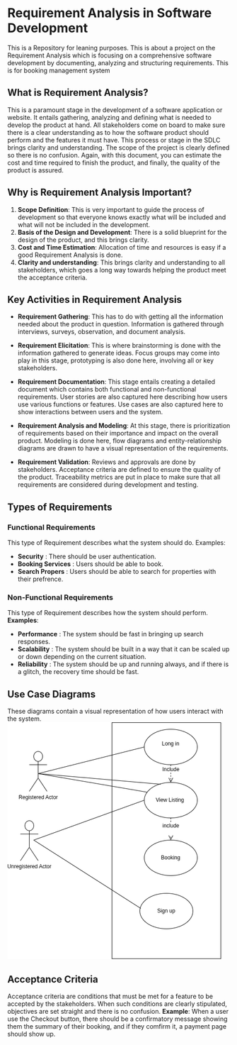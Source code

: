# Requirement Analysis in Software Development

This is a Repository for leaning purposes. This is about a project on the Requirement Analysis which is focusing on a comprehensive software development by documenting, analyzing and structuring requirements. This is for booking management system

## What is Requirement Analysis?
This is a paramount stage in the development of a software application or website. It entails gathering, analyzing and defining what is needed to develop the product at hand. All stakeholders come on board to make sure there is a clear understanding as to how the software product should perform and the features it must have.
This process or stage in the SDLC brings clarity and understanding. The scope of the project is clearly defined so there is no confusion. Again, with this document, you can estimate the cost and time required to finish the product, and finally, the quality of the product is assured.

## Why is Requirement Analysis Important?
1. **Scope Definition**: This is very important to guide the process of development so that everyone knows exactly what will be included and what will not be included in the development.
2. **Basis of the Design and Development**: There is a solid blueprint for the design of the product, and this brings clarity.
3. **Cost and Time Estimation**: Allocation of time and resources is easy if a good Requirement Analysis is done.
4. **Clarity and understanding**: This brings clarity and understanding to all stakeholders, which goes a long way towards helping the product meet the acceptance criteria.

## Key Activities in Requirement Analysis
* **Requirement Gathering**: This has to do with getting all the information needed about the product in question. Information is gathered through interviews, surveys, observation, and document analysis.

* **Requirement Elicitation**: This is where brainstorming is done with the information gathered to generate ideas. Focus groups may come into play in this stage, prototyping is also done here, involving all or key stakeholders.

* **Requirement Documentation**: This stage entails creating a detailed document which contains both functional and non-functional requirements. User stories are also captured here describing how users use various functions or features. Use cases are also captured here to show interactions between users and the system.

* **Requirement Analysis and Modeling**: At this stage, there is prioritization of requirements based on their importance and impact on the overall product. Modeling is done here, flow diagrams and entity-relationship diagrams are drawn to have a visual representation of the requirements.

* **Requirement Validation**: Reviews and approvals are done by stakeholders. Acceptance criteria are defined to ensure the quality of the product. Traceability metrics are put in place to make sure that all requirements are considered during development and testing.

## Types of Requirements
### Functional Requirements
This type of Requirement describes what the system should do.
Examples:
* **Security**          : There should be user authentication.
* **Booking Services**  : Users should be able to book. 
* **Search Propers**    : Users should be able to search for properties with their prefrence.
### Non-Functional Requirements 
This type of Requirement describes how the system should perform. 
**Examples**:
* **Performance**       : The system should be fast in bringing up search responses.
* **Scalability**       : The system should be built in a way that it can be scaled up or down  depending on the current situation.
* **Reliability**       : The system should be up and running always, and if there is a glitch, the recovery time should be fast.   

## Use Case Diagrams
These diagrams contain a visual representation of how users interact with the system.
![Use Case Diagram](alx-booking-uc.png)
## Acceptance Criteria
Acceptance criteria are conditions that must be met for a feature to be accepted by the stakeholders. When such conditions are clearly stipulated, objectives are set straight and there is no confusion. 
**Example**: When a user use the Checkout button, there should be a confirmatory message showing them the summary of their booking, and if they comfirm it, a payment page should show up.